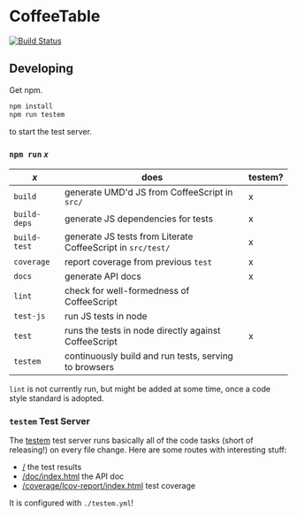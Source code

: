 # CoffeeTable
[![Build Status](https://travis-ci.org/bollwyvl/coffeetable.svg?branch=testem-opinion-docs)](https://travis-ci.org/bollwyvl/coffeetable)


## Developing
Get npm.

```bash
npm install
npm run testem
```
to start the test server.


### `npm run` _`x`_

|     _x_       | does                                                        | testem? |
|---------------|-------------------------------------------------------------|---------|
| `build`       | generate UMD'd JS from CoffeeScript in `src/`               | x       |
| `build-deps`  | generate JS dependencies for tests                          | x       |
| `build-test`  | generate JS tests from Literate CoffeeScript in `src/test/` | x       |
| `coverage`    | report coverage from previous `test`                        | x       |
| `docs`        | generate API docs                                           | x       |
| `lint`        | check for well-formedness of CoffeeScript                   |         |
| `test-js`     | run JS tests in node                                        |         |
| `test`        | runs the tests in node directly against CoffeeScript        | x       |
| `testem`      | continuously build and run tests, serving to browsers       |         |

`lint` is not currently run, but might be added at some time, once a code
style standard is adopted.


### `testem` Test Server
The [testem](https://github.com/testem/testem) test server runs basically all
of the code tasks (short of releasing!) on every file change. Here are some
routes with interesting stuff:
- [/](http://localhost:7357) the test results
- [/doc/index.html](http://localhost:7357/doc/index.html) the API doc
- [/coverage/lcov-report/index.html](http://localhost:7357/coverage/lcov-report/index.html) test coverage

It is configured with `./testem.yml`!
